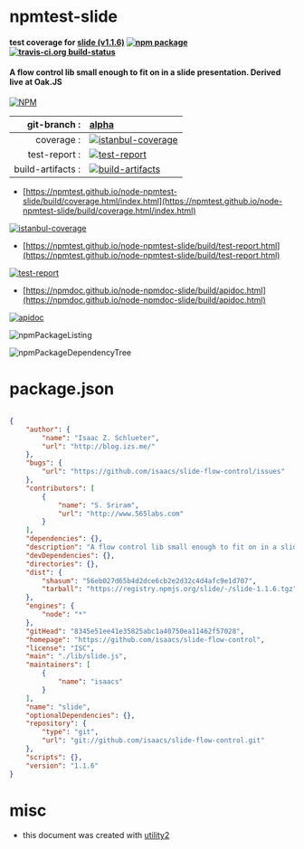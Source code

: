 # npmtest-slide

#### test coverage for  [slide (v1.1.6)](https://github.com/isaacs/slide-flow-control)  [![npm package](https://img.shields.io/npm/v/npmtest-slide.svg?style=flat-square)](https://www.npmjs.org/package/npmtest-slide) [![travis-ci.org build-status](https://api.travis-ci.org/npmtest/node-npmtest-slide.svg)](https://travis-ci.org/npmtest/node-npmtest-slide)

#### A flow control lib small enough to fit on in a slide presentation. Derived live at Oak.JS

[![NPM](https://nodei.co/npm/slide.png?downloads=true&downloadRank=true&stars=true)](https://www.npmjs.com/package/slide)

| git-branch : | [alpha](https://github.com/npmtest/node-npmtest-slide/tree/alpha)|
|--:|:--|
| coverage : | [![istanbul-coverage](https://npmtest.github.io/node-npmtest-slide/build/coverage.badge.svg)](https://npmtest.github.io/node-npmtest-slide/build/coverage.html/index.html)|
| test-report : | [![test-report](https://npmtest.github.io/node-npmtest-slide/build/test-report.badge.svg)](https://npmtest.github.io/node-npmtest-slide/build/test-report.html)|
| build-artifacts : | [![build-artifacts](https://npmtest.github.io/node-npmtest-slide/glyphicons_144_folder_open.png)](https://github.com/npmtest/node-npmtest-slide/tree/gh-pages/build)|

- [https://npmtest.github.io/node-npmtest-slide/build/coverage.html/index.html](https://npmtest.github.io/node-npmtest-slide/build/coverage.html/index.html)

[![istanbul-coverage](https://npmtest.github.io/node-npmtest-slide/build/screenCapture.buildCi.browser.%252Ftmp%252Fbuild%252Fcoverage.lib.html.png)](https://npmtest.github.io/node-npmtest-slide/build/coverage.html/index.html)

- [https://npmtest.github.io/node-npmtest-slide/build/test-report.html](https://npmtest.github.io/node-npmtest-slide/build/test-report.html)

[![test-report](https://npmtest.github.io/node-npmtest-slide/build/screenCapture.buildCi.browser.%252Ftmp%252Fbuild%252Ftest-report.html.png)](https://npmtest.github.io/node-npmtest-slide/build/test-report.html)

- [https://npmdoc.github.io/node-npmdoc-slide/build/apidoc.html](https://npmdoc.github.io/node-npmdoc-slide/build/apidoc.html)

[![apidoc](https://npmdoc.github.io/node-npmdoc-slide/build/screenCapture.buildCi.browser.%252Ftmp%252Fbuild%252Fapidoc.html.png)](https://npmdoc.github.io/node-npmdoc-slide/build/apidoc.html)

![npmPackageListing](https://npmtest.github.io/node-npmtest-slide/build/screenCapture.npmPackageListing.svg)

![npmPackageDependencyTree](https://npmtest.github.io/node-npmtest-slide/build/screenCapture.npmPackageDependencyTree.svg)



# package.json

```json

{
    "author": {
        "name": "Isaac Z. Schlueter",
        "url": "http://blog.izs.me/"
    },
    "bugs": {
        "url": "https://github.com/isaacs/slide-flow-control/issues"
    },
    "contributors": [
        {
            "name": "S. Sriram",
            "url": "http://www.565labs.com"
        }
    ],
    "dependencies": {},
    "description": "A flow control lib small enough to fit on in a slide presentation. Derived live at Oak.JS",
    "devDependencies": {},
    "directories": {},
    "dist": {
        "shasum": "56eb027d65b4d2dce6cb2e2d32c4d4afc9e1d707",
        "tarball": "https://registry.npmjs.org/slide/-/slide-1.1.6.tgz"
    },
    "engines": {
        "node": "*"
    },
    "gitHead": "8345e51ee41e35825abc1a40750ea11462f57028",
    "homepage": "https://github.com/isaacs/slide-flow-control",
    "license": "ISC",
    "main": "./lib/slide.js",
    "maintainers": [
        {
            "name": "isaacs"
        }
    ],
    "name": "slide",
    "optionalDependencies": {},
    "repository": {
        "type": "git",
        "url": "git://github.com/isaacs/slide-flow-control.git"
    },
    "scripts": {},
    "version": "1.1.6"
}
```



# misc
- this document was created with [utility2](https://github.com/kaizhu256/node-utility2)
